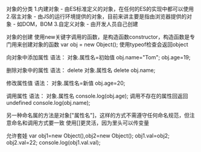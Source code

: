对象的分类
 1.内建对象
    - 由ES标准定义的对象，在任何的ES的实现中都可以使用
 2.宿主对象
    - 由JS的运行环境提供的对象，目前来讲主要是指由浏览器提供的对象
    - 如DOM，BOM
 3.自定义对象
    - 由开发人员自己创建


对象的创建
 使用new关键字调用的函数，是构造函数constructor，构造函数是专门用来创建对象的函数
    var obj = new Object();
 使用typeof检查会返回object

向对象中添加属性
 语法： 对象.属性名=初始值
    obj.name="Tom";
    obj.age=19;

删除对象中的属性
 语法： delete 对象.属性名
 delete obj.name;

修改属性值
 语法： 对象.属性名=新值
 obj.age=20;

调用属性
 语法： 对象.属性名
    console.log(obj.age);
 调用不存在的属性回返回undefined
    console.log(obj.name);


另一种命名属的方法是对象["属性名"]，这样的方式不需遵守任何命名规范，但注意命名和调用方式要一致
使用[]更灵活，因为里头可以传变量


允许套娃
 var obj1=new Object(),obj2=new Object();
 obj1.val=obj2;
 obj2.val=22;
 console.log(obj1.val.val);